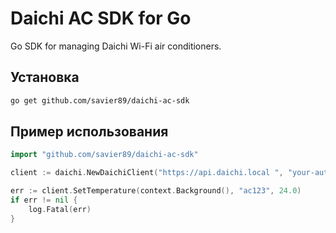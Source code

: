 # Daichi AC SDK for Go

Go SDK for managing Daichi Wi-Fi air conditioners.

## Установка

```bash
go get github.com/savier89/daichi-ac-sdk
```

## Пример использования

```go
import "github.com/savier89/daichi-ac-sdk"

client := daichi.NewDaichiClient("https://api.daichi.local ", "your-auth-key")

err := client.SetTemperature(context.Background(), "ac123", 24.0)
if err != nil {
    log.Fatal(err)
}
```
